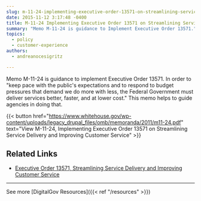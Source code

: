 ```yaml
---
slug: m-11-24-implementing-executive-order-13571-on-streamlining-service-delivery-and-improving-customer-service
date: 2015-11-12 3:17:48 -0400
title: M-11-24 Implementing Executive Order 13571 on Streamlining Service Delivery and Improving Customer Service
summary: "Memo M-11-24 is guidance to Implement Executive Order 13571."
topics:
  - policy
  - customer-experience
authors:
  - andreanocesigritz

---
```


Memo M-11-24 is guidance to implement Executive Order 13571. In order to "keep pace with the public's expectations and to respond to budget pressures that demand we do more with less, the Federal Government must deliver services better, faster, and at lower cost." This memo helps to guide agencies in doing that.

{{< button href="https://www.whitehouse.gov/wp-content/uploads/legacy_drupal_files/omb/memoranda/2011/m11-24.pdf" text="View M-11-24, Implementing Executive Order 13571 on Streamlining Service Delivery and Improving Customer Service" >}}

## Related Links

- [Executive Order 13571, Streamlining Service Delivery and Improving Customer Service](https://www.whitehouse.gov/the-press-office/2011/04/27/executive-order-13571-streamlining-service-delivery-and-improving-custom)

---

See more [DigitalGov Resources]({{< ref "/resources" >}})
